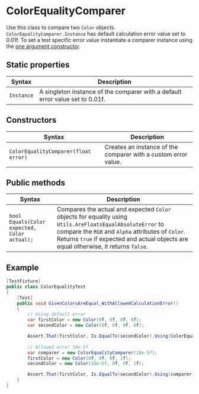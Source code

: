 # ColorEqualityComparer

Use this class to compare two `Color` objects. `ColorEqualityComparer.Instance` has default calculation error value set to 0.01f. To set a test specific error value instantiate a comparer instance using the [one argument constructor](#constructors).

## Static properties

| Syntax     | Description                                                  |
| ---------- | ------------------------------------------------------------ |
| `Instance` | A singleton instance of the comparer with a default error value set to 0.01f. |

## Constructors

| Syntax                               | Description                                                  |
| ------------------------------------ | ------------------------------------------------------------ |
| `ColorEqualityComparer(float error)` | Creates an instance of the comparer with a custom error value. |

## Public methods

| Syntax                                       | Description                                                  |
| -------------------------------------------- | ------------------------------------------------------------ |
| `bool Equals(Color expected, Color actual);` | Compares the actual and expected `Color` objects for equality using  `Utils.AreFloatsEqualAbsoluteError` to compare the `RGB` and `Alpha` attributes of `Color`. Returns `true` if expected and actual objects are equal otherwise, it returns `false`. |

## Example

```c#
[TestFixture]
public class ColorEqualityTest
{
    [Test]
    public void GivenColorsAreEqual_WithAllowedCalculationError()
    {
        // Using default error
        var firstColor = new Color(0f, 0f, 0f, 0f);
        var secondColor = new Color(0f, 0f, 0f, 0f);

        Assert.That(firstColor, Is.EqualTo(secondColor).Using(ColorEqualityComparer.Instance));
		
        // Allowed error 10e-5f
        var comparer = new ColorEqualityComparer(10e-5f);
        firstColor = new Color(0f, 0f, 0f, 1f);
        secondColor = new Color(10e-6f, 0f, 0f, 1f);

        Assert.That(firstColor, Is.EqualTo(secondColor).Using(comparer));
    }
}
```

